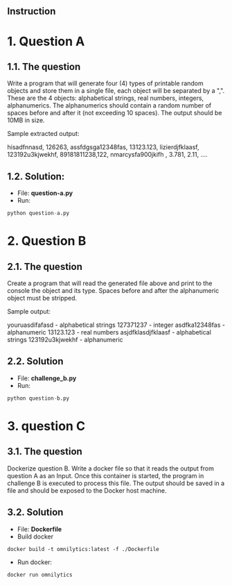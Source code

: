 Instruction
----------------------

# 1. Question A
## 1.1. The question
Write a program that will generate four (4) types of printable random objects and store them in a single file, each object will be separated by a ",".  These are the 4 objects: alphabetical strings, real numbers, integers, alphanumerics. The alphanumerics should contain a random number of spaces before and after it (not exceeding 10 spaces). The output should be 10MB in size.

Sample extracted output:

hisadfnnasd, 126263, assfdgsga12348fas, 13123.123, 
lizierdjfklaasf, 123192u3kjwekhf, 89181811238,122, 
nmarcysfa900jkifh  , 3.781, 2.11, ....

## 1.2. Solution:
- File: __question-a.py__
- Run: 
```Python
python question-a.py
```

# 2. Question B
## 2.1. The question
Create a program that will read the generated file above and print to the console the object and its type. Spaces before and after the alphanumeric object must be stripped.

Sample output:

youruasdifafasd - alphabetical strings
127371237 - integer
asdfka12348fas - alphanumeric
13123.123 - real numbers
asjdfklasdjfklaasf - alphabetical strings
123192u3kjwekhf - alphanumeric

## 2.2. Solution
- File: __challenge_b.py__
- Run: 
```Python
python question-b.py
```

# 3. question C
## 3.1. The question
Dockerize question B. Write a docker file so that it reads the output from question A as an Input. Once this container is started,  the program in challenge B is executed to process this file. The output should be saved in a file and should be exposed to the Docker host machine.

## 3.2. Solution
- File: __Dockerfile__
- Build docker
```dockerfile
docker build -t omnilytics:latest -f ./Dockerfile

```
- Run docker:
```dockerfile
docker run omnilytics
```